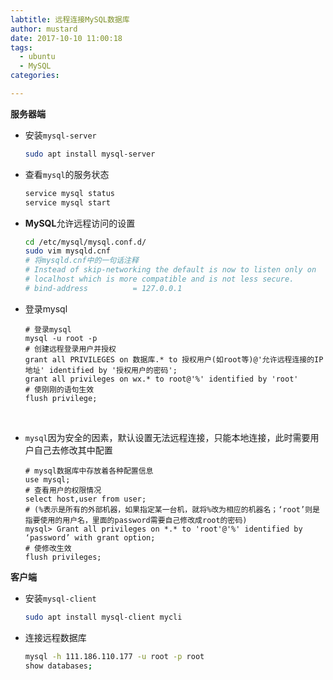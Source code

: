 ```yaml
---
labtitle: 远程连接MySQL数据库
author: mustard
date: 2017-10-10 11:00:18
tags: 
  - ubuntu
  - MySQL
categories:

---
```


**服务器端**

* 安装`mysql-server`

  ```bash
  sudo apt install mysql-server
  ```

* 查看`mysql`的服务状态

  ```bash
  service mysql status
  service mysql start
  ```

* **MySQL**允许远程访问的设置

  ```bash
  cd /etc/mysql/mysql.conf.d/
  sudo vim mysqld.cnf
  # 将mysqld.cnf中的一句话注释
  # Instead of skip-networking the default is now to listen only on
  # localhost which is more compatible and is not less secure.
  # bind-address          = 127.0.0.1

  ```

* 登录mysql

  ```mysql
  # 登录mysql
  mysql -u root -p
  # 创建远程登录用户并授权
  grant all PRIVILEGES on 数据库.* to 授权用户(如root等)@'允许远程连接的IP地址' identified by '授权用户的密码';
  grant all privileges on wx.* to root@'%' identified by 'root'
  # 使刚刚的语句生效
  flush privilege;
  ```

  ​

* `mysql`因为安全的因素，默认设置无法远程连接，只能本地连接，此时需要用户自己去修改其中配置

  ```mysql
  # mysql数据库中存放着各种配置信息
  use mysql;
  # 查看用户的权限情况
  select host,user from user;
  # (%表示是所有的外部机器，如果指定某一台机，就将%改为相应的机器名；‘root’则是指要使用的用户名，里面的password需要自己修改成root的密码)
  mysql> Grant all privileges on *.* to 'root'@'%' identified by ‘password’ with grant option;
  # 使修改生效
  flush privileges;
  ```


**客户端**

* 安装`mysql-client`

  ```bash
  sudo apt install mysql-client mycli
  ```

* 连接远程数据库

  ```bash
  mysql -h 111.186.110.177 -u root -p root
  show databases;
  ```

